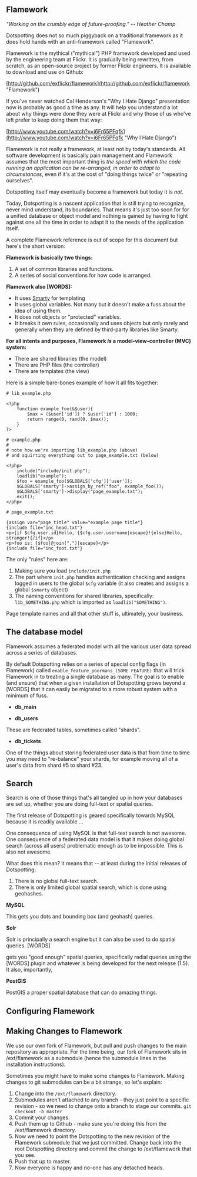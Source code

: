 Flamework
--

*"Working on the crumbly edge of future-proofing." -- Heather Champ*

Dotspotting does not so much piggyback on a traditional framework as it does hold hands with an anti-framework called "Flamework".

Flamework is the mythical ("mythical") PHP framework developed and used by the engineering team at Flickr. It is gradually being rewritten, from scratch, as an open-source project by former Flickr engineers. It is available to download and use on Github:

  [http://github.com/exflickr/flamework](http://github.com/exflickr/flamework "Flamework")

If you've never watched Cal Henderson's "Why I Hate Django" presentation now is probably as good a time as any. It will help you understand a lot about why things were done they were at Flickr and why those of us who've left prefer to keep doing them that way:

  [http://www.youtube.com/watch?v=i6Fr65PFqfk](http://www.youtube.com/watch?v=i6Fr65PFqfk "Why I Hate Django")

Flamework is not really a framework, at least not by today's standards. All software development is basically pain management and Flamework assumes that the most important thing is *the speed with which the code running an application can be re-arranged, in order to adapt to circumstances*, even if it's at the cost of "doing things twice" or "repeating ourselves".

Dotspotting itself may eventually become a framework but today it is *not*.

Today, Dotspotting is a nascent application that is still trying to recognize, never mind understand, its boundaries. That means it's just too soon for for a unified database or object model and nothing is gained by having to fight against one all the time in order to adapt it to the needs of the application itself.

A complete Flamework reference is out of scope for this document but here's the short version:

**Flamework is basically two things:**

1. A set of common libraries and functions.
2. A series of social conventions for how code is arranged.

**Flamework also [WORDS]:**

* It uses [Smarty](http://www.smarty.net "Smarty") for templating
* It uses global variables. Not many but it doesn't make a fuss about the idea of using them.
* It does not objects or "protected" variables.
* It breaks it own rules, occasionally and uses objects but only rarely and generally when they are defined by third-party libraries like Smarty.

**For all intents and purposes, Flamework *is* a model-view-controller (MVC) system:**

* There are shared libraries (the model)
* There are PHP files (the controller)
* There are templates (the view)

Here is a simple bare-bones example of how it all fits together:

	# lib_example.php

	<?php
		function example_foo(&$user){
			$max = ($user['id']) ? $user['id'] : 1000;
			return range(0, rand(0, $max));
		}
	?>

	# example.php
	#
	# note how we're importing lib_example.php (above)
	# and squirting everything out to page_example.txt (below)

	<?php>
		include("include/init.php");
		loadlib("example");
		$foo = example_foo($GLOBALS['cfg']['user']);
		$GLOBALS['smarty']->assign_by_ref("foo", example_foo());
		$GLOBALS['smarty']->display("page_example.txt");
		exit();
	</php>

	# page_example.txt

	{assign var="page_title" value="example page title"}
	{include file="inc_head.txt"}
	<p>{if $cfg.user.id}Hello, {$cfg.user.username|escape}!{else}Hello, stranger!{/if}</p>
	<p>foo is: {$foo|@join(",")|escape}</p>
	{include file="inc_foot.txt"}

The only "rules" here are:

1. Making sure you load `include/init.php`
2. The part where `init.php` handles authentication checking and assigns logged in users to the global `$cfg` variable (it also creates and assigns a global `$smarty` object)
3. The naming conventions for shared libraries, specifically: `lib_SOMETHING.php` which is imported as `loadlib("SOMETHING")`.

Page template names and all that other stuff is, ultimately, your business.

The database model
--

Flamework assumes a federated model with all the various user data spread across a series of databases.

By default Dotspotting relies on a series of special config flags (in Flamework) called `enable_feature_poormans_(SOME FEATURE)` that will trick Flamework in to treating a single database as many. The goal is to enable (and ensure) that when a given installation of Dotspotting grows beyond a [WORDS] that it can easily be migrated to a more robust system with a minimum of fuss.

+ **db_main**

+ **db_users**

These are federated tables, sometimes called "shards".

+ **db_tickets**

One of the things about storing federated user data is that from time to time you may need to "re-balance" your shards, for example moving all of a user's data from shard #5 to shard #23.

Search
--

Search is one of those things that's all tangled up in how your databases are set up, whether you are doing full-text or spatial queries.

The first release of Dotspotting is geared specifically towards MySQL because it is readily available ...

One consequence of using MySQL is that full-text search is not awesome. One consequence of a federated data model is that it makes doing global search (across all users) problematic enough as to be impossible. This is also not awesome.

What does this mean? It means that -- at least during the initial releases of Dotspotting:

1. There is no global full-text search.
2. There is only limited global spatial search, which is done using geohashes.

**MySQL**

This gets you dots and bounding box (and geohash) queries.

**Solr**

Solr is principally a search engine but it can also be used to do spatial queries. [WORDS]

 gets you "good enough" spatial queries, specifically radial queries using the [WORDS] plugin and whatever is being developed for the next release (1.5). It also, importantly,

**PostGIS**

PostGIS a proper spatial database that can do amazing things.

Configuring Flamework
--

Making Changes to Flamework
--

We use our own fork of Flamework, but pull and push changes to the main repository as appropriate. For the time being, our fork of Flamework sits in /ext/flamework as a submodule (hence the submodule lines in the installation instructions).

Sometimes you might have to make some changes to Flamework. Making changes to git submodules can be a bit strange, so let's explain:

1. Change into the `/ext/flamework` directory.
2. Submodules aren't attached to any branch - they just point to a specific revision - so we need to change onto a branch to stage our commits. `git checkout -b master`
3. Commit your changes.
4. Push them up to Github - make sure you're doing this from the /ext/flamework directory.
5. Now we need to point the Dotspotting to the new revision of the Flamework submodule that we just committed. Change back into the root Dotspotting directory and commit the change to /ext/flamework that you see.
6. Push that up to master.
7. Now everyone is happy and no-one has any detached heads.
